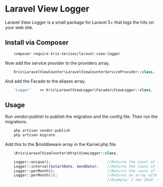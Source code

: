 # Laravel View Logger

Laravel View Logger is a small package for Laravel 5+ that logs the hits on your web site.

## Install via Composer

```bash
    composer require kris-terziev/laravel-view-logger
```

Now add the service provider to the providers array.

```php
    Kris\LaravelViewCounter\LaravelViewCounterServiceProvider::class,
```

And add the Facade to the aliases array.

```php
    'Logger'    => Kris\LaravelViewLogger\Facades\ViewLogger::class,
```

## Usage

Run vendor:publish to publish the migration and the config file. Then run the migrations.
``` php
    php artisan vendor:publish
    php artisan migrate
```

Add this to the $middleware array in the Karnel.php file.

```php
    \Kris\LaravelViewCounter\Http\ViewLogger::class,
```

```php
    Logger::unique();                          //Returns the count of the unique hits on the website.
    Logger::interval($startDate, $endDate);    //Returns the count of the unique hits for the given interval. You can use Carbon.
    Logger::perMonth();                        //Returns the count of the unique hits fot the last month. Same as Logger::lastMonth()
    Logger::perMonth(3);                       //Returns an array with the hits for the last 3 months.
                                               //Example: ['Jan 2014' => '23', 'Feb 2014' => '43']
```


